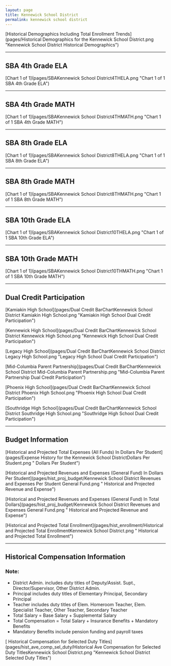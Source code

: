 ```yaml
---
layout: page
title: Kennewick School District
permalink: kennewick school district
---
```



[Historical Demographics Including Total Enrollment Trends](pages/Historical Demographics for the Kennewick School District.png "Kennewick School District Historical Demographics")

___

## SBA 4th Grade ELA

[Chart 1 of 1](pages/SBAKennewick School District4THELA.png "Chart 1 of 1 SBA 4th Grade ELA")


___

## SBA 4th Grade MATH

[Chart 1 of 1](pages/SBAKennewick School District4THMATH.png "Chart 1 of 1 SBA 4th Grade MATH")


___

## SBA 8th Grade ELA

[Chart 1 of 1](pages/SBAKennewick School District8THELA.png "Chart 1 of 1 SBA 8th Grade ELA")


___

## SBA 8th Grade MATH

[Chart 1 of 1](pages/SBAKennewick School District8THMATH.png "Chart 1 of 1 SBA 8th Grade MATH")


___

## SBA 10th Grade ELA

[Chart 1 of 1](pages/SBAKennewick School District10THELA.png "Chart 1 of 1 SBA 10th Grade ELA")


___

## SBA 10th Grade MATH

[Chart 1 of 1](pages/SBAKennewick School District10THMATH.png "Chart 1 of 1 SBA 10th Grade MATH")


___

## Dual Credit Participation

[Kamiakin High School](pages/Dual Credit BarChartKennewick School District Kamiakin High School.png "Kamiakin High School Dual Credit Participation")

[Kennewick High School](pages/Dual Credit BarChartKennewick School District Kennewick High School.png "Kennewick High School Dual Credit Participation")

[Legacy High School](pages/Dual Credit BarChartKennewick School District Legacy High School.png "Legacy High School Dual Credit Participation")

[Mid-Columbia Parent Partnership](pages/Dual Credit BarChartKennewick School District Mid-Columbia Parent Partnership.png "Mid-Columbia Parent Partnership Dual Credit Participation")

[Phoenix High School](pages/Dual Credit BarChartKennewick School District Phoenix High School.png "Phoenix High School Dual Credit Participation")

[Southridge High School](pages/Dual Credit BarChartKennewick School District Southridge High School.png "Southridge High School Dual Credit Participation")


___

## Budget Information

[Historical and Projected Total Expenses (All Funds) In Dollars Per Student](pages/Expense History for the Kennewick School DistrictDollars Per Student.png " Dollars Per Student")

[Historical and Projected Revenues and Expenses (General Fund) In Dollars Per Student](pages/hist_proj_budget/Kennewick School District Revenues and Expenses Per Student General Fund.png " Historical and Projected Revenue and Expense")

[Historical and Projected Revenues and Expenses (General Fund) In Total Dollars](pages/hist_proj_budget/Kennewick School District Revenues and Expenses General Fund.png " Historical and Projected Revenue and Expense")

[Historical and Projected Total Enrollment](pages/hist_enrollment/Historical and Projected Total EnrollmentKennewick School District.png " Historical and Projected Total Enrollment")


___

## Historical Compensation Information
### Note:
- District Admin. includes duty titles of Deputy/Assist. Supt., Director/Supervisor, Other District Admin.
- Principal includes duty titles of Elementary Principal, Secondary Principal
- Teacher includes duty titles of Elem. Homeroom Teacher, Elem. Specialist Teacher, Other Teacher, Secondary Teacher
- Total Salary = Base Salary + Supplemental Salary
- Total Compensation = Total Salary + Insurance Benefits + Mandatory Benefits
- Mandatory Benefits include pension funding and payroll taxes

[ Historical Compensation for Selected Duty Titles](pages/hist_ave_comp_sel_duty/Historical Ave Compensation for Selected Duty TitlesKennewick School District.png "Kennewick School District Selected Duty Titles")

